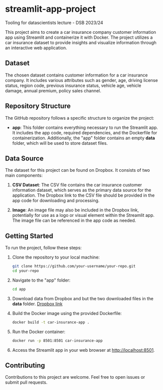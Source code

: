 # streamlit-app-project
Tooling for datascientists lecture - DSB 2023/24

This project aims to create a car insurance company customer information app using Streamlit and containerize it with Docker. The project utilizes a car insurance dataset to provide insights and visualize information through an interactive web application.

## Dataset

The chosen dataset contains customer information for a car insurance company. It includes various attributes such as gender, age, driving license status, region code, previous insurance status, vehicle age, vehicle damage, annual premium, policy sales channel.

## Repository Structure

The GitHub repository follows a specific structure to organize the project:

- **app**: This folder contains everything necessary to run the Streamlit app. It includes the app code, required dependencies, and the Dockerfile for containerization. Additionally, the "app" folder contains an empty **data** folder, which will be used to store dataset files.

## Data Source

The dataset for this project can be found on Dropbox. It consists of two main components:

1. **CSV Dataset**: The CSV file contains the car insurance customer information dataset, which serves as the primary data source for the application. The Dropbox link to the CSV file should be provided in the app code for downloading and processing.

2. **Image**: An image file may also be included in the Dropbox link, potentially for use as a logo or visual element within the Streamlit app. The image file can be referenced in the app code as needed.

## Getting Started

To run the project, follow these steps:

1. Clone the repository to your local machine:

   ```bash
   git clone https://github.com/your-username/your-repo.git
   cd your-repo
   ```

2. Navigate to the "app" folder:

   ```bash
   cd app
   ```

3. Download data from Dropbox and but the two downloaded files in the **data** folder. [Dropbox link](https://www.dropbox.com/scl/fo/1f8ens3hb0z6zablb8hw2/h?rlkey=3t8lf0jzcd6mx5m171ie92zxo&dl=0)

4. Build the Docker image using the provided Dockerfile:

   ```bash
   docker build -t car-insurance-app .
   ```

6. Run the Docker container:

   ```bash
   docker run -p 8501:8501 car-insurance-app
   ```

7. Access the Streamlit app in your web browser at [http://localhost:8501](http://localhost:8501).

## Contributing

Contributions to this project are welcome. Feel free to open issues or submit pull requests.
